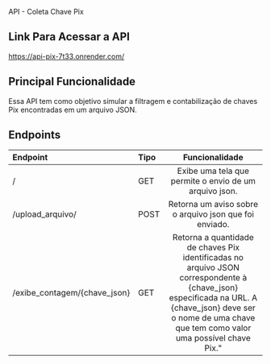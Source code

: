 API - Coleta Chave Pix

## Link Para Acessar a API
https://api-pix-7t33.onrender.com/

## Principal Funcionalidade
Essa API tem como objetivo simular a filtragem e contabilização de chaves Pix encontradas em um arquivo JSON. 

## Endpoints 
|Endpoint|Tipo|Funcionalidade|
|:-------|:---|:-------------:|
|/|GET|Exibe uma tela que permite o envio de um arquivo json.|
|/upload_arquivo/|POST|Retorna um aviso sobre o arquivo json que foi enviado.|
|/exibe_contagem/{chave_json}|GET|Retorna a quantidade de chaves Pix identificadas no arquivo JSON correspondente à {chave_json} especificada na URL. A {chave_json} deve ser o nome de uma chave que tem como valor uma possível chave Pix."|

